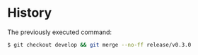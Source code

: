 # History

The previously executed command:

```sh
$ git checkout develop && git merge --no-ff release/v0.3.0
```
